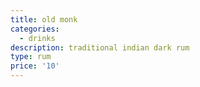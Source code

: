 ```yaml
---
title: old monk
categories:
  - drinks
description: traditional indian dark rum
type: rum
price: '10'
---
```


